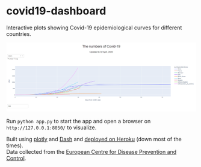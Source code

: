 # covid19-dashboard
 
Interactive plots showing Covid-19 epidemiological curves for different countries.

![screenshot](https://github.com/patpizio/covid19-dashboard/blob/master/plots/covid19dash.png?raw=true)

Run `python app.py` to start the app and open a browser on `http://127.0.0.1:8050/` to visualize.


Built using [plotly](https://plotly.com/) and [Dash](https://plotly.com/dash/) and [deployed on Heroku](https://covid19-pat.herokuapp.com/) (down most of the times).\
Data collected from the [European Centre for Disease Prevention and Control](https://www.ecdc.europa.eu/en/geographical-distribution-2019-ncov-cases).
